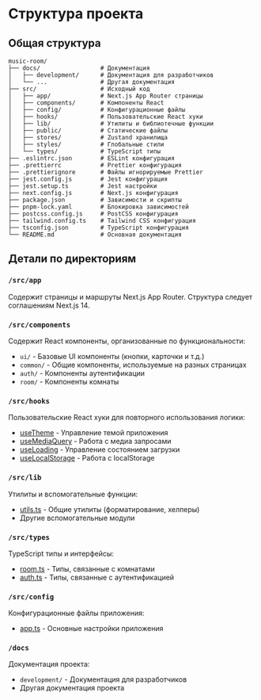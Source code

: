# Структура проекта

## Общая структура

```
music-room/
├── docs/                 # Документация
│   ├── development/      # Документация для разработчиков
│   └── ...               # Другая документация
├── src/                  # Исходный код
│   ├── app/              # Next.js App Router страницы
│   ├── components/       # Компоненты React
│   ├── config/           # Конфигурационные файлы
│   ├── hooks/            # Пользовательские React хуки
│   ├── lib/              # Утилиты и библиотечные функции
│   ├── public/           # Статические файлы
│   ├── stores/           # Zustand хранилища
│   ├── styles/           # Глобальные стили
│   └── types/            # TypeScript типы
├── .eslintrc.json        # ESLint конфигурация
├── .prettierrc           # Prettier конфигурация
├── .prettierignore       # Файлы игнорируемые Prettier
├── jest.config.js        # Jest конфигурация
├── jest.setup.ts         # Jest настройки
├── next.config.js        # Next.js конфигурация
├── package.json          # Зависимости и скрипты
├── pnpm-lock.yaml        # Блокировка зависимостей
├── postcss.config.js     # PostCSS конфигурация
├── tailwind.config.ts    # Tailwind CSS конфигурация
├── tsconfig.json         # TypeScript конфигурация
└── README.md             # Основная документация
```

## Детали по директориям

### `/src/app`
Содержит страницы и маршруты Next.js App Router. Структура следует соглашениям Next.js 14.

### `/src/components`
Содержит React компоненты, организованные по функциональности:
- `ui/` - Базовые UI компоненты (кнопки, карточки и т.д.)
- `common/` - Общие компоненты, используемые на разных страницах
- `auth/` - Компоненты аутентификации
- `room/` - Компоненты комнаты

### `/src/hooks`
Пользовательские React хуки для повторного использования логики:
- [useTheme](file:///c:/Users/admin/Documents/verkin/music-room/src/hooks/useTheme.ts#L4-L24) - Управление темой приложения
- [useMediaQuery](file:///c:/Users/admin/Documents/verkin/music-room/src/hooks/useMediaQuery.ts#L4-L15) - Работа с медиа запросами
- [useLoading](file:///c:/Users/admin/Documents/verkin/music-room/src/hooks/useLoading.ts#L4-L13) - Управление состоянием загрузки
- [useLocalStorage](file:///c:/Users/admin/Documents/verkin/music-room/src/hooks/useLocalStorage.ts#L4-L32) - Работа с localStorage

### `/src/lib`
Утилиты и вспомогательные функции:
- [utils.ts](file:///c:/Users/admin/Documents/verkin/music-room/src/lib/utils.ts) - Общие утилиты (форматирование, хелперы)
- Другие вспомогательные модули

### `/src/types`
TypeScript типы и интерфейсы:
- [room.ts](file:///c:/Users/admin/Documents/verkin/music-room/src/types/room.ts) - Типы, связанные с комнатами
- [auth.ts](file:///c:/Users/admin/Documents/verkin/music-room/src/types/auth.ts) - Типы, связанные с аутентификацией

### `/src/config`
Конфигурационные файлы приложения:
- [app.ts](file:///c:/Users/admin/Documents/verkin/music-room/src/config/app.ts) - Основные настройки приложения

### `/docs`
Документация проекта:
- `development/` - Документация для разработчиков
- Другая документация проекта